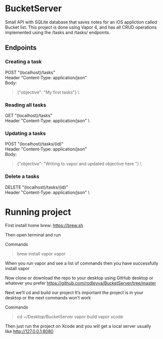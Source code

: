 # BucketServer
Small API with SQLite database that saves notes for an iOS appliction called Bucket list. This project is done using Vapor 4, and has all CRUD operations implemented using the /tasks and /tasks/<ID> endpoints.
  
## Endpoints
### Creating a task 
  POST "(localhost)/tasks"\
  Header "Content-Type: application/json"\
  Body: 
 >  {"objective": "My first tasks"} \
 ### Reading all tasks
 GET "(localhost)/tasks"\
 Header "Content-Type: application/json" \
 
 ### Updating a tasks 
  POST "(localhost)/tasks/(id)" \
  Header "Content-Type: application/json" \
  Body: 
 >  {"objective": "Writing to vapor and updated objective here "} \
  
 ### Delete a tasks
  DELETE "(localhost)/tasks/(id)" \
  Header "Content-Type: application/json" \
  
  # Running project 
First install home brew: https://brew.sh 

Then open terminal and run  

Commands 
>	brew install vapor
>	vapor 

When you run vapor and see a list of commands then you have successfully install vapor 

Now clone or download the repo to your desktop using GitHub desktop or whatever you prefer 
https://github.com/rodleyva/BucketServer/tree/master 

Next we’ll cd and build our project 
It’s important the project is in your desktop or the next commands won’t work 

Commands 
>	cd ~/Desktop/BucketServer
>	vapor build 
>	vapor xcode 

Then just run the project on Xcode and you will get a local server usually like 
http://127.0.0.1:8080  
  
  
    
